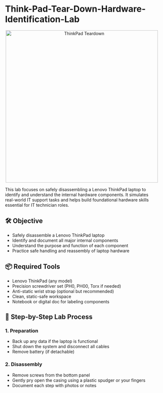 # Think-Pad-Tear-Down-Hardware-Identification-Lab

<p align="center">
  <img src="https://github.com/user-attachments/assets/b8936aa1-6fc3-4ab4-81d5-f25857f3ed2f" alt="ThinkPad Teardown" width="500"/>
</p>

This lab focuses on safely disassembling a Lenovo ThinkPad laptop to identify and understand the internal hardware components. It simulates real-world IT support tasks and helps build foundational hardware skills essential for IT technician roles.



## 🛠️ Objective

- Safely disassemble a Lenovo ThinkPad laptop
- Identify and document all major internal components
- Understand the purpose and function of each component
- Practice safe handling and reassembly of laptop hardware

## 📦 Required Tools

- Lenovo ThinkPad (any model)
- Precision screwdriver set (PH0, PH00, Torx if needed)
- Anti-static wrist strap (optional but recommended)
- Clean, static-safe workspace
- Notebook or digital doc for labeling components

## 🧪 Step-by-Step Lab Process

### 1. **Preparation**
- Back up any data if the laptop is functional
- Shut down the system and disconnect all cables
- Remove battery (if detachable)

### 2. **Disassembly**

- Remove screws from the bottom panel
- Gently pry open the casing using a plastic spudger or your fingers
- Document each step with photos or notes

